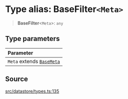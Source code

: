 # Type alias: BaseFilter`<Meta>`

> **BaseFilter**\<`Meta`\>: `any`

## Type parameters

| Parameter |
| :------ |
| `Meta` extends [`BaseMeta`](BaseMeta.md) |

## Source

[src/datastore/types.ts:135](https://github.com/dexaai/llm-tools/blob/5a38bb8/src/datastore/types.ts#L135)
